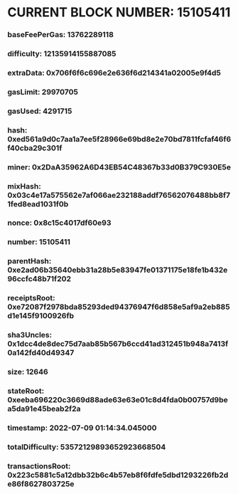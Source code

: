 # CURRENT BLOCK NUMBER: 15105411

### baseFeePerGas: 13762289118
### difficulty: 12135914155887085
### extraData: 0x706f6f6c696e2e636f6d214341a02005e9f4d5
### gasLimit: 29970705
### gasUsed: 4291715
### hash: 0xed561a9d0c7aa1a7ee5f28966e69bd8e2e70bd7811fcfaf46f6f40cba29c301f
### miner: 0x2DaA35962A6D43EB54C48367b33d0B379C930E5e
### mixHash: 0x03c4e17a575562e7af066ae232188addf76562076488bb8f71fed8ead1031f0b
### nonce: 0x8c15c4017df60e93
### number: 15105411
### parentHash: 0xe2ad06b35640ebb31a28b5e83947fe01371175e18fe1b432e96ccfc48b71f202
### receiptsRoot: 0xe72087f2978bda85293ded94376947f6d858e5af9a2eb885d1e145f9100926fb
### sha3Uncles: 0x1dcc4de8dec75d7aab85b567b6ccd41ad312451b948a7413f0a142fd40d49347
### size: 12646
### stateRoot: 0xeeba696220c3669d88ade63e63e01c8d4fda0b00757d9bea5da91e45beab2f2a
### timestamp: 2022-07-09 01:14:34.045000
### totalDifficulty: 53572129893652923668504
### transactionsRoot: 0x223c5881c5a12dbb32b6c4b57eb8f6fdfe5dbd1293226fb2de86f8627803725e

